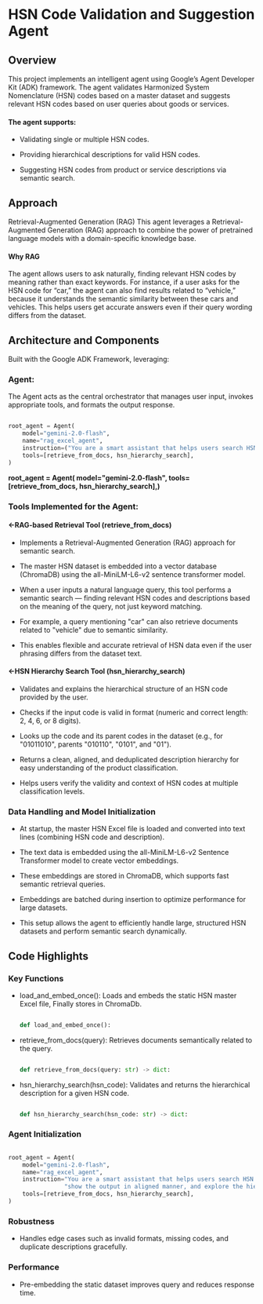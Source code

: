 # HSN Code Validation and Suggestion Agent

## Overview

This project implements an intelligent agent using Google’s Agent Developer Kit (ADK) framework. The agent validates Harmonized System Nomenclature (HSN) codes based on a master dataset and suggests relevant HSN codes based on user queries about goods or services.

#### The agent supports:

- Validating single or multiple HSN codes.

- Providing hierarchical descriptions for valid HSN codes.

- Suggesting HSN codes from product or service descriptions via semantic search.


<!--                     -->


## Approach

Retrieval-Augmented Generation (RAG) This agent leverages a Retrieval-Augmented Generation (RAG) approach to combine the power of pretrained language models with a domain-specific knowledge base.

#### Why RAG
The agent allows users to ask naturally, finding relevant HSN codes by meaning rather than exact keywords. For instance, if a user asks for the HSN code for “car,” the agent can also find results related to “vehicle,” because it understands the semantic similarity between these cars and vehicles. This helps users get accurate answers even if their query wording differs from the dataset.
<!--                                  -->

## Architecture and Components
Built with the Google ADK Framework, leveraging:

### Agent: 
The Agent acts as the central orchestrator that manages user input, invokes appropriate tools, and formats the output response.

```python

root_agent = Agent(
    model="gemini-2.0-flash",
    name="rag_excel_agent",
    instruction=("You are a smart assistant that helps users search HSN code data using retrieval")
    tools=[retrieve_from_docs, hsn_hierarchy_search],
)

```

**root_agent = Agent( model="gemini-2.0-flash",
tools=[retrieve_from_docs, hsn_hierarchy_search],)**
### Tools Implemented for the Agent:
####       <-RAG-based Retrieval Tool (retrieve_from_docs)
- Implements a Retrieval-Augmented Generation (RAG) approach for semantic search.

- The master HSN dataset is embedded into a vector database (ChromaDB) using the all-MiniLM-L6-v2 sentence transformer model.

- When a user inputs a natural language query, this tool performs a semantic search — finding relevant HSN codes and descriptions based on the meaning of the query, not just keyword matching.

- For example, a query mentioning "car" can also retrieve documents related to "vehicle" due to semantic similarity.

- This enables flexible and accurate retrieval of HSN data even if the user phrasing differs from the dataset text.

####       <-HSN Hierarchy Search Tool (hsn_hierarchy_search)
- Validates and explains the hierarchical structure of an HSN code provided by the user.

- Checks if the input code is valid in format (numeric and correct length: 2, 4, 6, or 8 digits).

- Looks up the code and its parent codes in the dataset (e.g., for "01011010", parents "010110", "0101", and "01").

 - Returns a clean, aligned, and deduplicated description hierarchy for easy understanding of the product classification.

- Helps users verify the validity and context of HSN codes at multiple classification levels.

### Data Handling and Model Initialization

- At startup, the master HSN Excel file is loaded and converted into text lines (combining HSN code and description).

- The text data is embedded using the all-MiniLM-L6-v2 Sentence Transformer model to create vector embeddings.

- These embeddings are stored in ChromaDB, which supports fast semantic retrieval queries.

- Embeddings are batched during insertion to optimize performance for large datasets.

- This setup allows the agent to efficiently handle large, structured HSN datasets and perform semantic search dynamically.


## Code Highlights
### Key Functions
- load_and_embed_once(): Loads and embeds the static HSN master Excel file, Finally stores in ChromaDb.
  ```python

  def load_and_embed_once():

  ```

- retrieve_from_docs(query): Retrieves documents semantically related to the query.
  ```python

  def retrieve_from_docs(query: str) -> dict:

  ```

- hsn_hierarchy_search(hsn_code): Validates and returns the hierarchical description for a given HSN code.
   ```python

   def hsn_hierarchy_search(hsn_code: str) -> dict:

   ```

### Agent Initialization
```python

root_agent = Agent(
    model="gemini-2.0-flash",
    name="rag_excel_agent",
    instruction="You are a smart assistant that helps users search HSN code data using retrieval, "
                "show the output in aligned manner, and explore the hierarchy of HSN codes.",
    tools=[retrieve_from_docs, hsn_hierarchy_search],
)

```


### Robustness
- Handles edge cases such as invalid formats, missing codes, and duplicate descriptions gracefully.
### Performance
- Pre-embedding the static dataset improves query and reduces response time.



